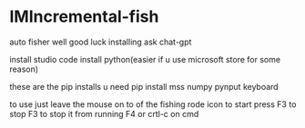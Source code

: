 # IMIncremental-fish
auto fisher
well good luck installing ask chat-gpt


install studio code install python(easier if u use microsoft store for some reason)

these are the pip installs u need
pip install mss numpy pynput keyboard

to use just leave the mouse on to of the fishing rode icon to start press F3 to stop F3 to stop it from running F4 or crtl-c on cmd
